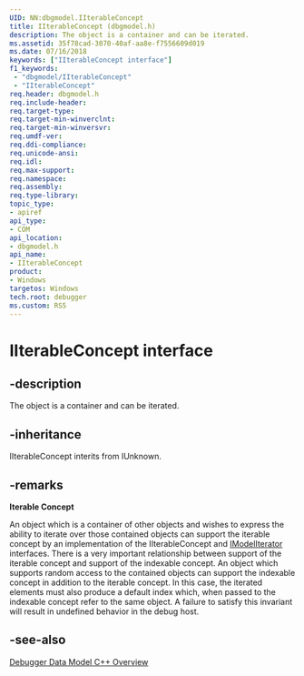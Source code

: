 ```yaml
---
UID: NN:dbgmodel.IIterableConcept
title: IIterableConcept (dbgmodel.h)
description: The object is a container and can be iterated.
ms.assetid: 35f78cad-3070-40af-aa8e-f7556609d019
ms.date: 07/16/2018
keywords: ["IIterableConcept interface"]
f1_keywords:
 - "dbgmodel/IIterableConcept"
 - "IIterableConcept"
req.header: dbgmodel.h
req.include-header:
req.target-type:
req.target-min-winverclnt:
req.target-min-winversvr:
req.umdf-ver:
req.ddi-compliance:
req.unicode-ansi:
req.idl:
req.max-support:
req.namespace:
req.assembly:
req.type-library: 
topic_type: 
- apiref
api_type: 
- COM
api_location: 
- dbgmodel.h
api_name: 
- IIterableConcept
product:
- Windows
targetos: Windows
tech.root: debugger
ms.custom: RS5
---
```


# IIterableConcept interface

## -description

The object is a container and can be iterated.


## -inheritance
IIterableConcept interits from IUnknown. 
## -remarks

**Iterable Concept**

An object which is a container of other objects and wishes to express the ability to iterate over those contained objects can support the iterable concept by an implementation of the IIterableConcept and [IModelIterator](nn-dbgmodel-imodeliterator.md) interfaces. There is a very important relationship between support of the iterable concept and support of the indexable concept. An object which supports random access to the contained objects can support the indexable concept in addition to the iterable concept. In this case, the iterated elements must also produce a default index which, when passed to the indexable concept refer to the same object. A failure to satisfy this invariant will result in undefined behavior in the debug host. 

## -see-also

[Debugger Data Model C++ Overview](https://docs.microsoft.com/windows-hardware/drivers/debugger/data-model-cpp-overview)
